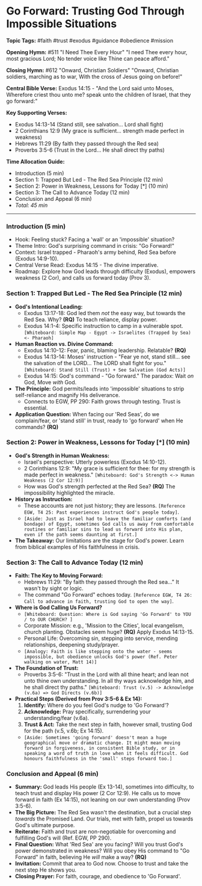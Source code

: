 # Go Forward: Trusting God Through Impossible Situations

**Topic Tags:** #faith #trust #exodus #guidance #obedience #mission

**Opening Hymn:** #511 "I Need Thee Every Hour"
"I need Thee every hour, most gracious Lord; No tender voice like Thine can peace afford."

**Closing Hymn:** #612 "Onward, Christian Soldiers"
"Onward, Christian soldiers, marching as to war, With the cross of Jesus going on before!"

**Central Bible Verse:** Exodus 14:15 - "And the Lord said unto Moses, Wherefore criest thou unto me? speak unto the children of Israel, that they go forward:"

**Key Supporting Verses:**
*   Exodus 14:13-14 (Stand still, see salvation... Lord shall fight)
*   2 Corinthians 12:9 (My grace is sufficient... strength made perfect in weakness)
*   Hebrews 11:29 (By faith they passed through the Red sea)
*   Proverbs 3:5-6 (Trust in the Lord... He shall direct thy paths)

**Time Allocation Guide:**
*   Introduction (5 min)
*   Section 1: Trapped But Led - The Red Sea Principle (12 min)
*   Section 2: Power in Weakness, Lessons for Today [*] (10 min)
*   Section 3: The Call to Advance Today (12 min)
*   Conclusion and Appeal (6 min)
*   *Total: 45 min*

---

### Introduction (5 min)

*   Hook: Feeling stuck? Facing a 'wall' or an 'impossible' situation?
*   Theme Intro: God's surprising command in crisis: "Go Forward!"
*   Context: Israel trapped - Pharaoh's army behind, Red Sea before (Exodus 14:9-10).
*   Central Verse Read: Exodus 14:15 - The divine imperative.
*   Roadmap: Explore how God leads through difficulty (Exodus), empowers weakness (2 Cor), and calls us forward today (Prov 3).

### Section 1: Trapped But Led - The Red Sea Principle (12 min)

*   **God's Intentional Leading:**
    *   Exodus 13:17-18: God led them *not* the easy way, but towards the Red Sea. Why? **(RQ)** To teach reliance, display power.
    *   Exodus 14:1-4: Specific instruction to camp in a vulnerable spot. `[Whiteboard: Simple Map - Egypt -> Israelites (Trapped by Sea) <- Pharaoh]`
*   **Human Reaction vs. Divine Command:**
    *   Exodus 14:10-12: Fear, panic, blaming leadership. Relatable? **(RQ)**
    *   Exodus 14:13-14: Moses' instruction - "Fear ye not, stand still... see the salvation of the LORD... The LORD shall fight for you." `[Whiteboard: Stand Still (Trust) + See Salvation (God Acts)]`
    *   Exodus 14:15: God's command - "Go forward." The paradox: Wait *on* God, Move *with* God.
*   **The Principle:** God permits/leads into 'impossible' situations to strip self-reliance and magnify His deliverance.
    *   Connects to EGW, PP 290: Faith grows through testing. Trust is essential.
*   **Application Question:** When facing our 'Red Seas', do we complain/fear, or 'stand still' in trust, ready to 'go forward' when He commands? **(RQ)**

### Section 2: Power in Weakness, Lessons for Today [*] (10 min)

*   **God's Strength in Human Weakness:**
    *   Israel's perspective: Utterly powerless (Exodus 14:10-12).
    *   2 Corinthians 12:9: "My grace is sufficient for thee: for my strength is made perfect in weakness." `[Whiteboard: God's Strength <-> Human Weakness (2 Cor 12:9)]`
    *   How was God's strength perfected at the Red Sea? **(RQ)** The impossibility highlighted the miracle.
*   **History as Instruction:**
    *   These accounts are not just history; they are lessons. `[Reference EGW, T4 25: Past experiences instruct God's people today]`.
    *   `[Aside: Just as Israel had to leave the familiar comforts (and bondage) of Egypt, sometimes God calls us away from comfortable routines or familiar sins to lead us forward into His plan, even if the path seems daunting at first.]`
*   **The Takeaway:** Our limitations are the stage for God's power. Learn from biblical examples of His faithfulness in crisis.

### Section 3: The Call to Advance Today (12 min)

*   **Faith: The Key to Moving Forward:**
    *   Hebrews 11:29: "By faith they passed through the Red sea..." It wasn't by sight or logic.
    *   The command "Go Forward" echoes today. `[Reference EGW, T4 26: Call to advance in faith, trusting God to open the way]`.
*   **Where is God Calling Us Forward?**
    *   `[Whiteboard: Question: Where is God saying 'Go Forward' to YOU / to OUR CHURCH? ]`
    *   Corporate Mission: e.g., 'Mission to the Cities', local evangelism, church planting. Obstacles seem huge? **(RQ)** Apply Exodus 14:13-15.
    *   Personal Life: Overcoming sin, stepping into service, mending relationships, deepening study/prayer.
    *   `[Analogy: Faith is like stepping onto the water - seems impossible, but obedience unlocks God's power (Ref. Peter walking on water, Matt 14)]`
*   **The Foundation of Trust:**
    *   Proverbs 3:5-6: "Trust in the Lord with all thine heart; and lean not unto thine own understanding. In all thy ways acknowledge him, and he shall direct thy paths." `[Whiteboard: Trust (v.5) -> Acknowledge (v.6a) => God Directs (v.6b)]`
*   **Practical Steps (Derived from Prov 3:5-6 & Ex 14):**
    1.  **Identify:** Where do you feel God's nudge to 'Go Forward'?
    2.  **Acknowledge:** Pray specifically, surrendering your understanding/fear (v.6a).
    3.  **Trust & Act:** Take the next step in faith, however small, trusting God for the path (v.5, v.6b; Ex 14:15).
    *   `[Aside: Sometimes 'going forward' doesn't mean a huge geographical move or dramatic change. It might mean moving forward in forgiveness, in consistent Bible study, or in speaking a word of truth in love when it feels difficult. God honours faithfulness in the 'small' steps forward too.]`

### Conclusion and Appeal (6 min)

*   **Summary:** God leads His people (Ex 13-14), sometimes into difficulty, to teach trust and display His power (2 Cor 12:9). He calls us to move forward in faith (Ex 14:15), not leaning on our own understanding (Prov 3:5-6).
*   **The Big Picture:** The Red Sea wasn't the destination, but a crucial step *towards* the Promised Land. Our trials, met with faith, propel us towards God's ultimate purpose.
*   **Reiterate:** Faith and trust are non-negotiable for overcoming and fulfilling God's will (Ref. EGW, PP 290).
*   **Final Question:** What 'Red Sea' are you facing? Will you trust God's power demonstrated in weakness? Will you obey His command to "Go Forward" in faith, believing He *will* make a way? **(RQ)**
*   **Invitation:** Commit that area to God now. Choose to trust and take the next step He shows you.
*   **Closing Prayer:** For faith, courage, and obedience to 'Go Forward'.